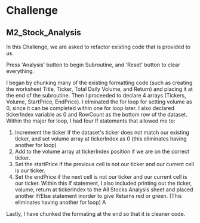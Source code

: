 # Challenge 
## M2_Stock_Analysis

In this Challenge, we are asked to refactor existing code that is provided to us. 

Press 'Analysis' button to begin Subroutine, and 'Reset' button to clear everything.

I began by chunking many of the existing formatting code (such as creating the worksheet Title, Ticker, Total Daily Volume, and Return) and placing it at the end of the subroutine. Then I proceeded to declare 4 arrays (Tickers, Volume, StartPrice, EndPrice). I elminated the for loop for setting volume as 0, since it can be completed within one for loop later. I also declared tickerIndex variable as 0 and RowCount as the bottom row of the dataset. Within the major for loop, I had four If statements that allowed me to:

1. Incrememt the ticker if the dataset's ticker does not match our existing ticker, and set volume array at tickerIndex as 0 (this eliminates having another for loop)
2. Add to the volume array at tickerIndex position if we are on the correct ticker. 
3. Set the startPrice if the previous cell is not our ticker and our current cell is our ticker.
4. Set the endPrice if the next cell is not our ticker and our current cell is our ticker. Within this If statement, I also included printing out the ticker, volume, return at tickerIndex to the All Stocks Analysis sheet and placed another If/Else statement inorder to give Returns red or green. (This eliminates having another for loop) A

Lastly, I have chunked the formating at the end so that it is cleaner code.
